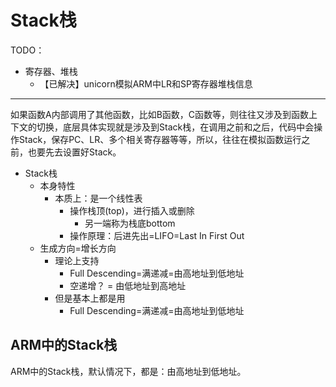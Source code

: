 # Stack栈

TODO：

* 寄存器、堆栈
  * 【已解决】unicorn模拟ARM中LR和SP寄存器堆栈信息

---

如果函数A内部调用了其他函数，比如B函数，C函数等，则往往又涉及到函数上下文的切换，底层具体实现就是涉及到Stack栈，在调用之前和之后，代码中会操作Stack，保存PC、LR、多个相关寄存器等等，所以，往往在模拟函数运行之前，也要先去设置好Stack。

* Stack栈
  * 本身特性
    * 本质上：是一个线性表
      * 操作栈顶(top)，进行插入或删除
        * 另一端称为栈底bottom
      * 操作原理：后进先出=LIFO=Last In First Out
  * 生成方向=增长方向
    * 理论上支持
      * Full Descending=满递减=由高地址到低地址
      * 空递增？ = 由低地址到高地址
    * 但是基本上都是用
      * Full Descending=满递减=由高地址到低地址

## ARM中的Stack栈

ARM中的Stack栈，默认情况下，都是：由高地址到低地址。
